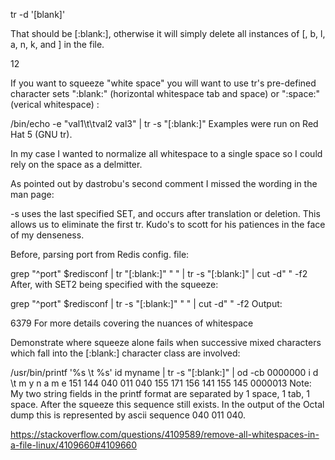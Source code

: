 tr -d '[blank]'

That should be [:blank:], otherwise it will simply delete all instances of [, b, l, a, n, k, and ] in the file.

12


If you want to squeeze "white space" you will want to use tr's pre-defined character sets ":blank:" (horizontal whitespace tab and space) or ":space:" (verical whitespace) :

/bin/echo -e  "val1\t\tval2   val3" | tr -s "[:blank:]"
Examples were run on Red Hat 5 (GNU tr).

In my case I wanted to normalize all whitespace to a single space so I could rely on the space as a delmitter.

As pointed out by dastrobu's second comment I missed the wording in the man page:

 -s uses the last specified SET, and occurs after translation or deletion.
This allows us to eliminate the first tr. Kudo's to scott for his patiences in the face of my denseness.

Before, parsing port from Redis config. file:

grep "^port" $redisconf | tr "[:blank:]" " " | tr -s "[:blank:]"  | cut -d" " -f2
After, with SET2 being specified with the squeeze:

grep "^port" $redisconf | tr -s "[:blank:]" " " | cut -d" " -f2
Output:

6379
For more details covering the nuances of whitespace

Demonstrate where squeeze alone fails when successive mixed characters which fall into the [:blank:] character class are involved:

 /usr/bin/printf '%s \t %s' id myname | tr -s "[:blank:]"  | od -cb
0000000   i   d      \t       m   y   n   a   m   e
        151 144 040 011 040 155 171 156 141 155 145
0000013
Note: My two string fields in the printf format are separated by 1 space, 1 tab, 1 space. After the squeeze this sequence still exists. In the output of the Octal dump this is represented by ascii sequence 040 011 040.

https://stackoverflow.com/questions/4109589/remove-all-whitespaces-in-a-file-linux/4109660#4109660